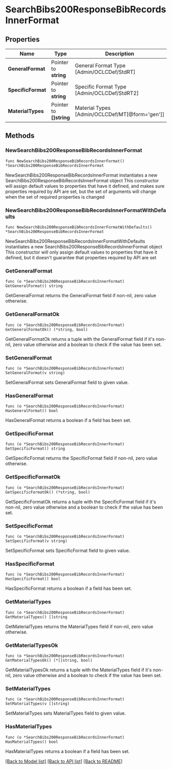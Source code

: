 # SearchBibs200ResponseBibRecordsInnerFormat

## Properties

Name | Type | Description | Notes
------------ | ------------- | ------------- | -------------
**GeneralFormat** | Pointer to **string** | General Format Type [Admin/OCLCDef/StdRT] | [optional] 
**SpecificFormat** | Pointer to **string** | Specific Format Type [Admin/OCLCDef/StdRT2] | [optional] 
**MaterialTypes** | Pointer to **[]string** | Material Types [Admin/OCLCDef/MT[@form&#x3D;&#39;gen&#39;]] | [optional] 

## Methods

### NewSearchBibs200ResponseBibRecordsInnerFormat

`func NewSearchBibs200ResponseBibRecordsInnerFormat() *SearchBibs200ResponseBibRecordsInnerFormat`

NewSearchBibs200ResponseBibRecordsInnerFormat instantiates a new SearchBibs200ResponseBibRecordsInnerFormat object
This constructor will assign default values to properties that have it defined,
and makes sure properties required by API are set, but the set of arguments
will change when the set of required properties is changed

### NewSearchBibs200ResponseBibRecordsInnerFormatWithDefaults

`func NewSearchBibs200ResponseBibRecordsInnerFormatWithDefaults() *SearchBibs200ResponseBibRecordsInnerFormat`

NewSearchBibs200ResponseBibRecordsInnerFormatWithDefaults instantiates a new SearchBibs200ResponseBibRecordsInnerFormat object
This constructor will only assign default values to properties that have it defined,
but it doesn't guarantee that properties required by API are set

### GetGeneralFormat

`func (o *SearchBibs200ResponseBibRecordsInnerFormat) GetGeneralFormat() string`

GetGeneralFormat returns the GeneralFormat field if non-nil, zero value otherwise.

### GetGeneralFormatOk

`func (o *SearchBibs200ResponseBibRecordsInnerFormat) GetGeneralFormatOk() (*string, bool)`

GetGeneralFormatOk returns a tuple with the GeneralFormat field if it's non-nil, zero value otherwise
and a boolean to check if the value has been set.

### SetGeneralFormat

`func (o *SearchBibs200ResponseBibRecordsInnerFormat) SetGeneralFormat(v string)`

SetGeneralFormat sets GeneralFormat field to given value.

### HasGeneralFormat

`func (o *SearchBibs200ResponseBibRecordsInnerFormat) HasGeneralFormat() bool`

HasGeneralFormat returns a boolean if a field has been set.

### GetSpecificFormat

`func (o *SearchBibs200ResponseBibRecordsInnerFormat) GetSpecificFormat() string`

GetSpecificFormat returns the SpecificFormat field if non-nil, zero value otherwise.

### GetSpecificFormatOk

`func (o *SearchBibs200ResponseBibRecordsInnerFormat) GetSpecificFormatOk() (*string, bool)`

GetSpecificFormatOk returns a tuple with the SpecificFormat field if it's non-nil, zero value otherwise
and a boolean to check if the value has been set.

### SetSpecificFormat

`func (o *SearchBibs200ResponseBibRecordsInnerFormat) SetSpecificFormat(v string)`

SetSpecificFormat sets SpecificFormat field to given value.

### HasSpecificFormat

`func (o *SearchBibs200ResponseBibRecordsInnerFormat) HasSpecificFormat() bool`

HasSpecificFormat returns a boolean if a field has been set.

### GetMaterialTypes

`func (o *SearchBibs200ResponseBibRecordsInnerFormat) GetMaterialTypes() []string`

GetMaterialTypes returns the MaterialTypes field if non-nil, zero value otherwise.

### GetMaterialTypesOk

`func (o *SearchBibs200ResponseBibRecordsInnerFormat) GetMaterialTypesOk() (*[]string, bool)`

GetMaterialTypesOk returns a tuple with the MaterialTypes field if it's non-nil, zero value otherwise
and a boolean to check if the value has been set.

### SetMaterialTypes

`func (o *SearchBibs200ResponseBibRecordsInnerFormat) SetMaterialTypes(v []string)`

SetMaterialTypes sets MaterialTypes field to given value.

### HasMaterialTypes

`func (o *SearchBibs200ResponseBibRecordsInnerFormat) HasMaterialTypes() bool`

HasMaterialTypes returns a boolean if a field has been set.


[[Back to Model list]](../README.md#documentation-for-models) [[Back to API list]](../README.md#documentation-for-api-endpoints) [[Back to README]](../README.md)


